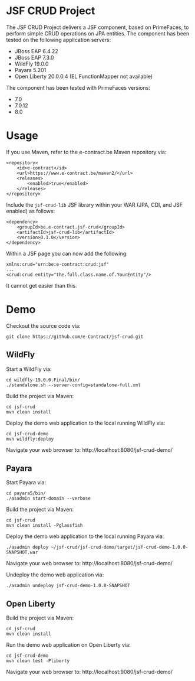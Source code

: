 JSF CRUD Project
================

The JSF CRUD Project delivers a JSF component, based on PrimeFaces, to perform simple CRUD operations on JPA entities.
The component has been tested on the following application servers:
* JBoss EAP 6.4.22
* JBoss EAP 7.3.0
* WildFly 19.0.0
* Payara 5.201
* Open Liberty 20.0.0.4 (EL FunctionMapper not available)

The component has been tested with PrimeFaces versions:
* 7.0
* 7.0.12
* 8.0

# Usage

If you use Maven, refer to the e-contract.be Maven repository via:
```
<repository>
    <id>e-contract</id>
    <url>https://www.e-contract.be/maven2/</url>
    <releases>
        <enabled>true</enabled>
    </releases>
</repository>
```
Include the `jsf-crud-lib` JSF library within your WAR (JPA, CDI, and JSF enabled) as follows:
```
<dependency>
    <groupId>be.e-contract.jsf-crud</groupId>
    <artifactId>jsf-crud-lib</artifactId>
    <version>0.1.0</version>
</dependency>
```

Within a JSF page you can now add the following:
```
xmlns:crud="urn:be:e-contract:crud:jsf"
...
<crud:crud entity="the.full.class.name.of.YourEntity"/>
```
It cannot get easier than this.

# Demo

Checkout the source code via:
```
git clone https://github.com/e-Contract/jsf-crud.git
```

## WildFly

Start a WildFly via:
```
cd wildfly-19.0.0.Final/bin/
./standalone.sh --server-config=standalone-full.xml
```

Build the project via Maven:
```
cd jsf-crud
mvn clean install
```

Deploy the demo web application to the local running WildFly via:
```
cd jsf-crud-demo
mvn wildfly:deploy
```

Navigate your web browser to:
http://localhost:8080/jsf-crud-demo/


## Payara

Start Payara via:
```
cd payara5/bin/
./asadmin start-domain --verbose
```

Build the project via Maven:
```
cd jsf-crud
mvn clean install -Pglassfish
```

Deploy the demo web application to the local running Payara via:
```
./asadmin deploy ~/jsf-crud/jsf-crud-demo/target/jsf-crud-demo-1.0.0-SNAPSHOT.war
```

Navigate your web browser to:
http://localhost:8080/jsf-crud-demo/

Undeploy the demo web application via:
```
./asadmin undeploy jsf-crud-demo-1.0.0-SNAPSHOT
```

## Open Liberty

Build the project via Maven:
```
cd jsf-crud
mvn clean install
```

Run the demo web application on Open Liberty via:
```
cd jsf-crud-demo
mvn clean test -Pliberty
```

Navigate your web browser to:
http://localhost:9080/jsf-crud-demo/